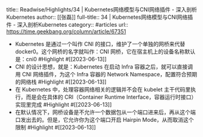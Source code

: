 title:: Readwise/Highlights/34 | Kubernetes网络模型与CNI网络插件 - 深入剖析Kubernetes
author:: [[张磊]]
full-title:: 34 | Kubernetes网络模型与CNI网络插件 - 深入剖析Kubernetes
category:: #articles
url:: https://time.geekbang.org/column/article/67351
- Kubernetes 是通过一个叫作 CNI 的接口，维护了一个单独的网桥来代替 docker0。这个网桥的名字就叫作：CNI 网桥，它在宿主机上的设备名称默认是：cni0 #Highlight #[[2023-06-13]]
- CNI 的设计思想，就是：Kubernetes 在启动 Infra 容器之后，就可以直接调用 CNI 网络插件，为这个 Infra 容器的 Network Namespace，配置符合预期的网络栈 #Highlight #[[2023-06-13]]
- 在 Kubernetes 中，处理容器网络相关的逻辑并不会在 kubelet 主干代码里执行，而是会在具体的 CRI（Container Runtime Interface，容器运行时接口）实现里完成 #Highlight #[[2023-06-13]]
- 在默认情况下，网桥设备是不允许一个数据包从一个端口进来后，再从这个端口发出去的。但是，它允许你为这个端口开启 Hairpin Mode，从而取消这个限制 #Highlight #[[2023-06-13]]